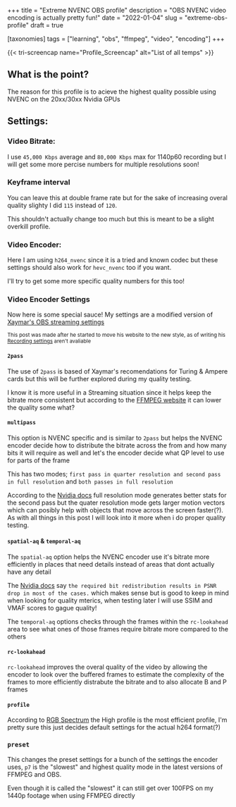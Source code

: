 +++
title = "Extreme NVENC OBS profile"
description = "OBS NVENC video encoding is actually pretty fun!"
date = "2022-01-04"
slug = "extreme-obs-profile"
draft = true

[taxonomies]
tags = ["learning", "obs", "ffmpeg", "video", "encoding"]
+++

{{< tri-screencap name="Profile_Screencap" alt="List of all temps" >}}

## What is the point?

The reason for this profile is to acieve the highest quality possible using NVENC on the 20xx/30xx Nvidia GPUs

## Settings:

### Video Bitrate:

I use `45,000 Kbps` average and `80,000 Kbps` max for 1140p60 recording but I will get some more percise numbers for multiple resolutions soon!

### Keyframe interval

You can leave this at double frame rate but for the sake of increasing overal quality slighty I did `115` instead of `120`.

This shouldn't actually change too much but this is meant to be a slight overkill profile.

### Video Encoder:

Here I am using `h264_nvenc` since it is a tried and known codec but these settings should also work for `hevc_nvenc` too if you want.

I'll try to get some more specific quality numbers for this too!

### Video Encoder Settings

Now here is some special sauce! My settings are a modified version of [Xaymar's OBS streaming settings](https://www.xaymar.com/guides/obs/high-quality-streaming-nvenc/) 

<sub>This post was made after he started to move his website to the new style, as of writing his [Recording settings](https://www.xaymar.com/guides/obs/high-quality-recording/) aren't avaliable<sub>

#### `2pass`

The use of `2pass` is based of Xaymar's recomendations for Turing & Ampere cards but this will be further explored during my quality testing.

I know it is more useful in a Streaming situation since it helps keep the bitrate more consistent but according to the [FFMPEG website](https://trac.ffmpeg.org/wiki/Encode/H.264#twopass) it can lower the quality some what?

#### `multipass`

This option is NVENC specific and is similar to `2pass` but helps the NVENC encoder decide how to distribute the bitrate across the from and how many bits it will require as well and let's the encoder decide what QP level to use for parts of the frame

This has two modes; `first pass in quarter resolution and second pass in full resolution` and `both passes in full resolution`

According to the [Nvidia docs](https://docs.nvidia.com/video-technologies/video-codec-sdk/nvenc-video-encoder-api-prog-guide/#multi-pass-frame-phencoding) full resolution mode generates better stats for the second pass but the quater resolution mode gets larger motion vectors which can posibly help with objects that move across the screen faster(?). As with all things in this post I will look into it more when i do proper quality testing.

#### `spatial-aq` & `temporal-aq`

The `spatial-aq` option helps the NVENC encoder use it's bitrate more efficiently in places that need details instead of areas that dont actually have any detail

The [Nvidia docs](https://docs.nvidia.com/video-technologies/video-codec-sdk/nvenc-video-encoder-api-prog-guide/#spatial-aq) say `the required bit redistribution results in PSNR drop in most of the cases.` which makes sense but is good to keep in mind when looking for quality mterics, when testing later I will use SSIM and VMAF scores to gague quality!

The `temporal-aq` options checks through the frames within the `rc-lookahead` area to see what ones of those frames require bitrate more compared to the others

#### `rc-lookahead`

`rc-lookahead` improves the overal quality of the video by allowing the encoder to look over the buffered frames to estimate the complexity of the frames to more efficiently distrabute the bitrate and to also allocate B and P frames

#### `profile`

According to [RGB Spectrum](https://www.rgb.com/h264-profiles#:~:text=High%20Profile-,H.,ratio%20of%20about%202000%3A1.) the High profile is the most efficient profile, I'm pretty sure this just decides default settings for the actual h264 format(?)

### `preset`

This changes the preset settings for a bunch of the settings the encoder uses, `p7` is the "slowest" and highest quality mode in the latest versions of FFMPEG and OBS.

Even though it is called the "slowest" it can still get over 100FPS on my 1440p footage when using FFMPEG directly



